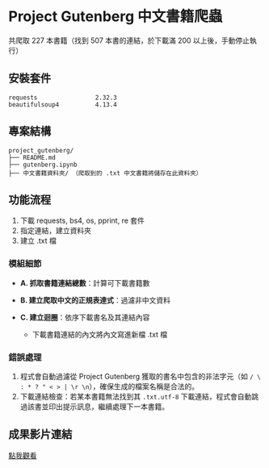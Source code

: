 

# Project Gutenberg 中文書籍爬蟲

共爬取 227 本書籍（找到 507 本書的連結，於下載滿 200 以上後，手動停止執行）

## 安裝套件

    requests                2.32.3
    beautifulsoup4          4.13.4

## 專案結構

```
project_gutenberg/
├── README.md
├── gutenberg.ipynb
├── 中文書籍資料夾/ （爬取到的 .txt 中文書籍將儲存在此資料夾）
```

## 功能流程

1. 下載 requests, bs4, os, pprint, re 套件
2. 指定連結，建立資料夾
3. 建立 .txt 檔

### 模組細節

* **A. 抓取書籍連結總數**：計算可下載書籍數
* **B. 建立爬取中文的正規表達式**：過濾非中文資料
* **C. 建立迴圈**：依序下載書名及其連結內容

  * 下載書籍連結的內文將內文寫進新檔 .txt 檔

### 錯誤處理

1. 程式會自動過濾從 Project Gutenberg 獲取的書名中包含的非法字元（如 `/ \ : * ? " < > | \r \n`），確保生成的檔案名稱是合法的。
2. 下載連結檢查：若某本書籍無法找到其 `.txt.utf-8` 下載連結，程式會自動跳過該書並印出提示訊息，繼續處理下一本書籍。

## 成果影片連結

[點我觀看](https://drive.google.com/file/d/1THbZ4ekJA5E0GLtxnK1HXSN-N2SZX63b/view?usp=sharing)


